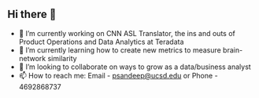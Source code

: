## Hi there 👋

- 🔭 I’m currently working on CNN ASL Translator, the ins and outs of Product Operations and Data Analytics at Teradata
- 🌱 I’m currently learning how to create new metrics to measure brain-network similarity
- 👯 I’m looking to collaborate on ways to grow as a data/business analyst
- 📫 How to reach me: Email - psandeep@ucsd.edu or Phone - 4692868737
<!--
**psandeep28/psandeep28** is a ✨ _special_ ✨ repository because its `README.md` (this file) appears on your GitHub profile.

Here are some ideas to get you started:

- 🔭 I’m currently working on ...
- 🌱 I’m currently learning ...
- 👯 I’m looking to collaborate on ...
- 🤔 I’m looking for help with ...
- 💬 Ask me about ...
- 📫 How to reach me: ...
- 😄 Pronouns: ...
- ⚡ Fun fact: ...
-->
